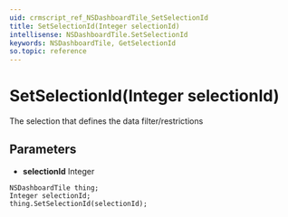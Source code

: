```yaml
---
uid: crmscript_ref_NSDashboardTile_SetSelectionId
title: SetSelectionId(Integer selectionId)
intellisense: NSDashboardTile.SetSelectionId
keywords: NSDashboardTile, GetSelectionId
so.topic: reference
---
```


# SetSelectionId(Integer selectionId)

The selection that defines the data filter/restrictions

## Parameters

* **selectionId** Integer

```crmscript
NSDashboardTile thing;
Integer selectionId;
thing.SetSelectionId(selectionId);
```

